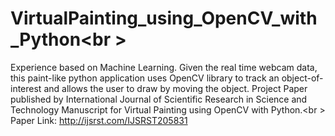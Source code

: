 # VirtualPainting_using_OpenCV_with_Python<br \>
Experience based on Machine Learning. Given the real time webcam data, this paint-like python application 
uses OpenCV library to track an object-of-interest and allows the user to draw by moving the object.
Project Paper published by International Journal of Scientific Research in Science and Technology
Manuscript for Virtual Painting using OpenCV with Python.<br \>
Paper Link: http://ijsrst.com/IJSRST205831
